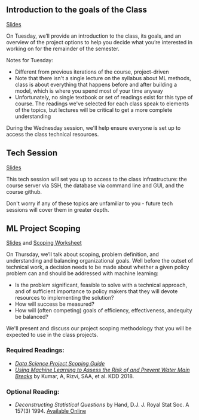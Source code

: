 ## Introduction to the goals of the Class 
[Slides](ClassOverview.pptx)

On Tuesday, we’ll  provide  an  introduction  to  the  class,  its  goals,  and  an  overview  of  the project options to help you decide what you’re interested in working on for the remainder of the semester.

Notes for Tuesday:
- Different from previous iterations of the course, project-driven
- Note that there isn't a single lecture on the syllabus about ML methods, class is about everything that happens before and after building a model, which is where you spend most of your time anyway
- Unfortunately, no single textbook or set of readings exist for this type of course. The readings we've selected for each class speak to elements of the topics, but lectures will be critical to get a more complete understanding

During the Wednesday session, we'll help ensure everyone is set up to access the class technical resources.

## Tech Session

[Slides](https://docs.google.com/presentation/d/1MEP-UF9dHuEfoIWWKIphFAYI23miVHCovLJgndPLgvE/edit?usp=sharing)

This tech session will set you up to access to the class infrastructure: the course server via SSH, the database via command line and GUI, and the course github.

Don't worry if any of these topics are unfamiliar to you - future tech sessions will cover them in greater depth.

## ML Project Scoping 

[Slides](Scoping.pptx) and [Scoping Worksheet](https://docs.google.com/document/d/17svWoaRrRCjsROb2UxOVKPY86GyyRuiJMnPgjL2IkKg/edit)

On Thursday, we’ll talk about scoping, problem definition, and understanding and balancing organizational goals.  Well before the outset of technical work, a decision needs to be made about whether a given policy problem can and should be addressed with machine learning: 
- Is the problem significant, feasible to solve with a technical approach, and of sufficient importance to policy makers that they will devote resources to implementing the solution? 
- How will success be measured? 
- How will (often competing) goals of efficiency, effectiveness, andequity be balanced?

We'll present and discuss our project scoping methodology that you will be expected to use in the class projects.


### Required Readings:
- [*Data Science Project Scoping Guide*](http://www.datasciencepublicpolicy.org/home/resources/data-science-project-scoping-guide/)
- [*Using Machine Learning to Assess the Risk of and Prevent Water Main Breaks*](KumarWaterMains.pdf) by Kumar, A, Rizvi, SAA, et al. KDD 2018.

### Optional Reading:
- *Deconstructing Statistical Questions* by Hand, D.J. J. Royal Stat Soc. A 157(3) 1994. [Available Online](http://stat688.bio5.org/sites/default/files/fall2014/hand-deconstructin.pdf)
